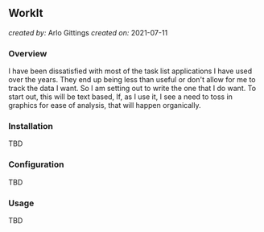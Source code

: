 ## WorkIt

_created by:_ Arlo Gittings
_created on:_ 2021-07-11

### Overview

I have been dissatisfied with most of the task list applications I have used
over the years. They end up being less than useful or don't allow for me to
track the data I want. So I am setting out to write the one that I do want. To
start out, this will be text based, If, as I use it, I see a need to toss in 
graphics for ease of analysis, that will happen organically. 

### Installation

TBD

### Configuration

TBD

### Usage

TBD
